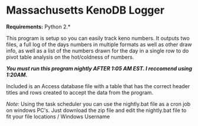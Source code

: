 #  Massachusetts KenoDB Logger

**Requirements:**
Python 2.*

This program is setup so you can easily track keno numbers. It outputs two files, a full log of the days numbers in multiple formats as well as other draw info, as well as a list of the numbers drawn for the day in a single row to do pivot table analysis on the hot/coldness of numbers.

**_You must run this program nightly AFTER 1:05 AM EST. I reccomend using 1:20AM._**

Included is an Access database file with a table that has the correct header titles and rows created to accept the data from the program.

*Note:* Using the task scheduler you can use the nightly.bat file as a cron job on windows PC's. Just download the zip file and edit the nightly.bat file to fit your file locations / Windows Username